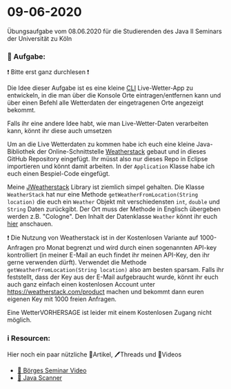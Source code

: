 # 09-06-2020

Übungsaufgabe vom 08.06.2020 für die Studierenden des Java II Seminars der Universität zu Köln

### 📝 Aufgabe:

❗ Bitte erst ganz durchlesen ❗

Die Idee dieser Aufgabe ist es eine kleine [CLI](https://de.wikipedia.org/wiki/Kommandozeile) Live-Wetter-App zu entwickeln, in die man über die Konsole Orte eintragen/entfernen kann und über einen Befehl alle Wetterdaten der eingetragenen Orte angezeigt bekommt.

Falls ihr eine andere Idee habt, wie man Live-Wetter-Daten verarbeiten kann, könnt ihr diese auch umsetzen

Um an die Live Wetterdaten zu kommen habe ich euch eine kleine Java-Bibliothek der Online-Schnittstelle [Weatherstack](https://weatherstack.com/) gebaut und in dieses GitHub Repository eingefügt. Ihr müsst also nur dieses Repo in Eclipse importieren und könnt damit arbeiten. In der ```Application``` Klasse habe ich euch einen Bespiel-Code eingefügt.

Meine [JWeatherstack](https://github.com/DDemmer1/JWeatherstack) Library ist ziemlich simpel gehalten. Die Klasse ```WeatherStack``` hat nur eine Methode ```getWeatherFromLocation(String location)``` die euch ein ```Weather``` Objekt mit verschiedensten ```int```, ```double``` und ```String``` Daten zurückgibt. Der Ort muss der Methode in Englisch übergeben werden z.B. "Cologne".
Den Inhalt der Datenklasse ```Weather``` könnt ihr euch [hier](https://github.com/DDemmer1/JWeatherstack/tree/master/WeatherApi/src/de/demmer/dennis/weatherstack/model) anschauen.

❗ Die Nutzung von Weatherstack ist in der Kostenlosen Variante auf 1000-Anfragen pro Monat begrenzt und wird durch einen sogenannten API-key kontrolliert (in meiner E-Mail an euch findet ihr meinen API-Key, den ihr gerne verwenden dürft).  Verwendet die Methode ```getWeatherFromLocation(String location)``` also am besten sparsam. Falls ihr feststellt, dass der Key aus der E-Mail aufgebraucht wurde, könnt ihr euch auch ganz einfach einen kostenlosen Account unter https://weatherstack.com/product machen und bekommt dann euren eigenen Key mit 1000 freien Anfragen.

Eine WetterVORHERSAGE ist leider mit einem Kostenlosen Zugang nicht möglich.

    
### ℹ️ Resourcen:
Hier noch ein paar nützliche 📃Artikel, 🖊️Threads und 🎥Videos

- [🎥 Börges Seminar Video](https://uni-koeln.sciebo.de/s/CnL5Cg1opl8QceE)
- [📃 Java Scanner](https://www.w3schools.com/java/java_user_input.asp)


